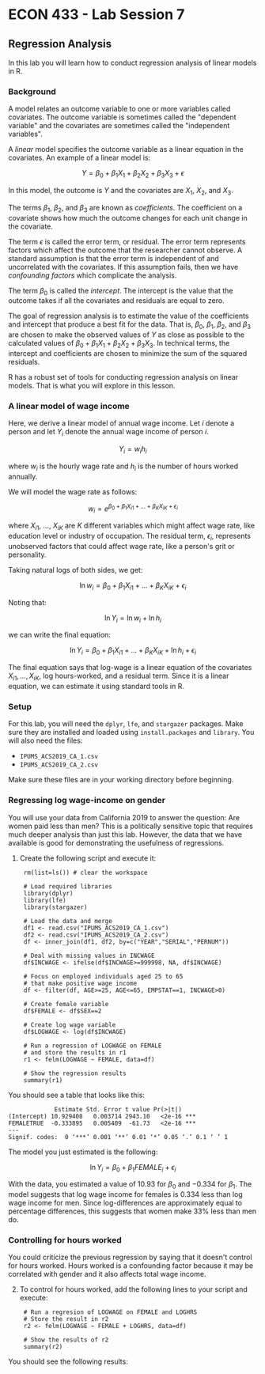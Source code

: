 # ECON 433 - Lab Session 7
## Regression Analysis

In this lab you will learn how to conduct regression analysis of linear models in R.

### Background

A model relates an outcome variable to one or more variables called covariates. The outcome variable is sometimes called the "dependent variable" and the covariates are sometimes called the "independent variables". 

A *linear* model specifies the outcome variable as a linear equation in the covariates. An example of a linear model is:

$$Y = \beta_0 + \beta_1 X_1 + \beta_2 X_2 + \beta_3 X_3 + \epsilon$$

In this model, the outcome is $Y$ and the covariates are $X_1$, $X_2$, and $X_3$. 

The terms $\beta_1$, $\beta_2$, and $\beta_3$ are known as *coefficients*. The coefficient on a covariate shows how much the outcome changes for each unit change in the covariate.

The term $\epsilon$ is called the error term, or residual. The error term represents factors which affect the outcome that the researcher cannot observe. A standard assumption is that the error term is independent of and uncorrelated with the covariates. If this assumption fails, then we have *confounding factors* which complicate the analysis.

The term $\beta_0$ is called the *intercept*. The intercept is the value that the outcome takes if all the covariates and residuals are equal to zero.

The goal of regression analysis is to estimate the value of the coefficients and intercept that produce a best fit for the data. That is, $\beta_0$, $\beta_1$, $\beta_2$, and $\beta_3$ are chosen to make the observed values of $Y$ as close as possible to the calculated values of $\beta_0 + \beta_1 X_1 + \beta_2 X_2 + \beta_3 X_3$. In technical terms, the intercept and coefficients are chosen to minimize the sum of the squared residuals.

R has a robust set of tools for conducting regression analysis on linear models. That is what you will explore in this lesson.

### A linear model of wage income

Here, we derive a linear model of annual wage income. Let $i$ denote a person and let $Y_i$ denote the annual wage income of person $i$. 

$$Y_i = w_i h_i$$

where $w_i$ is the hourly wage rate and $h_i$ is the number of hours worked annually.

We will model the wage rate as follows:

$$w_i = e^{\beta_0 + \beta_1 X_{i1} + \ldots + \beta_K X_{iK} + \epsilon_i}$$

where $X_{i1}$, $\ldots$, $X_{iK}$ are $K$ different variables which might affect wage rate, like education level or industry of occupation. The residual term, $\epsilon_i$, represents unobserved factors that could affect wage rate, like a person's grit or personality.

Taking natural logs of both sides, we get:

$$\ln w_i = \beta_0 + \beta_1 X_{i1} + \ldots + \beta_K X_{iK} + \epsilon_i$$

Noting that:

$$\ln Y_i = \ln w_i + \ln h_i$$

we can write the final equation:

$$\ln Y_i = \beta_0 + \beta_1 X_{i1} + \ldots + \beta_K X_{iK} + \ln h_i + \epsilon_i$$

The final equation says that log-wage is a linear equation of the covariates $X_{i1}, \ldots , X_{iK}$, log hours-worked, and a residual term. Since it is a linear equation, we can estimate it using standard tools in R.


### Setup

For this lab, you will need the `dplyr`, `lfe`, and `stargazer` packages. Make sure they are installed and loaded using `install.packages` and `library`. You will also need the files:

- `IPUMS_ACS2019_CA_1.csv`
- `IPUMS_ACS2019_CA_2.csv`

Make sure these files are in your working directory before beginning.

### Regressing log wage-income on gender

You will use your data from California 2019 to answer the question: Are women paid less than men? This is a politically sensitive topic that requires much deeper analysis than just this lab. However, the data that we have available is good for demonstrating the usefulness of regressions.

1. Create the following script and execute it:

        rm(list=ls()) # clear the workspace
        
        # Load required libraries
        library(dplyr)
        library(lfe)
        library(stargazer)
        
        # Load the data and merge
        df1 <- read.csv("IPUMS_ACS2019_CA_1.csv")
        df2 <- read.csv("IPUMS_ACS2019_CA_2.csv")
        df <- inner_join(df1, df2, by=c("YEAR","SERIAL","PERNUM"))

        # Deal with missing values in INCWAGE
        df$INCWAGE <- ifelse(df$INCWAGE>=999998, NA, df$INCWAGE)
        
        # Focus on employed individuals aged 25 to 65
        # that make positive wage income
        df <- filter(df, AGE>=25, AGE<=65, EMPSTAT==1, INCWAGE>0)
        
        # Create female variable
        df$FEMALE <- df$SEX==2
        
        # Create log wage variable
        df$LOGWAGE <- log(df$INCWAGE)
        
        # Run a regression of LOGWAGE on FEMALE
        # and store the results in r1
        r1 <- felm(LOGWAGE ~ FEMALE, data=df)
        
        # Show the regression results
        summary(r1)
        
You should see a table that looks like this:

                 Estimate Std. Error t value Pr(>|t|)    
    (Intercept) 10.929408   0.003714 2943.10   <2e-16 ***
    FEMALETRUE  -0.333895   0.005409  -61.73   <2e-16 ***
    ---
    Signif. codes:  0 ‘***’ 0.001 ‘**’ 0.01 ‘*’ 0.05 ‘.’ 0.1 ‘ ’ 1
    
The model you just estimated is the following:

$$\ln Y_i = \beta_0 + \beta_1 FEMALE_i + \epsilon_i$$

With the data, you estimated a value of $10.93$ for $\beta_0$ and $-0.334$ for $\beta_1$. The model suggests that log wage income for females is $0.334$ less than log wage income for men. Since log-differences are approximately equal to percentage differences, this suggests that women make 33% less than men do.

### Controlling for hours worked

You could criticize the previous regression by saying that it doesn't control for hours worked. Hours worked is a confounding factor because it may be correlated with gender and it also affects total wage income. 

2. To control for hours worked, add the following lines to your script and execute:

        # Run a regresion of LOGWAGE on FEMALE and LOGHRS
        # Store the result in r2
        r2 <- felm(LOGWAGE ~ FEMALE + LOGHRS, data=df)
        
        # Show the results of r2
        summary(r2)
        
You should see the following results:



















